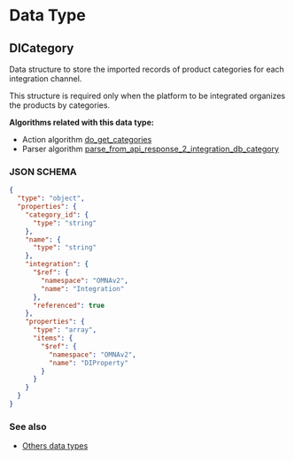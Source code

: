 # Data Type

## DICategory

Data structure to store the imported records of product categories for each integration channel.

This structure is required only when the platform to be integrated organizes the products by categories.

**Algorithms related with this data type:**

* Action algorithm [do_get_categories](../action-algorithms/do_get_categories.md)
* Parser algorithm [parse_from_api_response_2_integration_db_category](../parser-algorithms/parse_from_api_response_2_integration_db_category.md)

    
### JSON SCHEMA
```json
{
  "type": "object",
  "properties": {
    "category_id": {
      "type": "string"
    },
    "name": {
      "type": "string"
    },
    "integration": {
      "$ref": {
        "namespace": "OMNAv2",
        "name": "Integration"
      },
      "referenced": true
    },
    "properties": {
      "type": "array",
      "items": {
        "$ref": {
          "namespace": "OMNAv2",
          "name": "DIProperty"
        }
      }
    }
  }
}
```

### See also
* [Others data types](overview?id=DICategory)